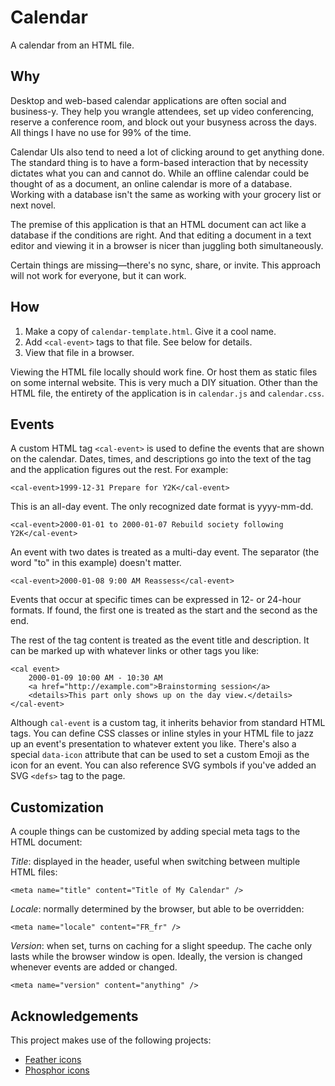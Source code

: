 # Calendar

A calendar from an HTML file.

## Why
Desktop and web-based calendar applications are often social and business-y. They help you wrangle attendees, set up video conferencing, reserve a conference room, and block out your busyness across the days. All things I have no use for 99% of the time.

Calendar UIs also tend to need a lot of clicking around to get anything done. The standard thing is to have a form-based interaction that by necessity dictates what you can and cannot do. While an offline calendar could be thought of as a document, an online calendar is more of a database. Working with a database isn't the same as working with your grocery list or next novel.

The premise of this application is that an HTML document can act like a database if the conditions are right. And that editing a document in a text editor and viewing it in a browser is nicer than juggling both simultaneously.

Certain things are missing—there's no sync, share, or invite. This approach will not work for everyone, but it can work.

## How
1. Make a copy of `calendar-template.html`. Give it a cool name.
2. Add `<cal-event>` tags to that file. See below for details.
3. View that file in a browser.

Viewing the HTML file locally should work fine. Or host them as static files on some internal website. This is very much a DIY situation. Other than the HTML file, the entirety of the application is in `calendar.js` and `calendar.css`.

## Events

A custom HTML tag `<cal-event>` is used to define the events that are shown on the calendar. Dates, times, and descriptions go into the text of the tag and the application figures out the rest. For example:

```
<cal-event>1999-12-31 Prepare for Y2K</cal-event>
```

This is an all-day event. The only recognized date format is yyyy-mm-dd.

```
<cal-event>2000-01-01 to 2000-01-07 Rebuild society following Y2K</cal-event>
```

An event with two dates is treated as a multi-day event. The separator (the word "to" in this example) doesn't matter.

```
<cal-event>2000-01-08 9:00 AM Reassess</cal-event>
```

Events that occur at specific times can be expressed in 12- or 24-hour formats. If found, the first one is treated as the start and the second as the end.

The rest of the tag content is treated as the event title and description. It can be marked up with whatever links or other tags you like:

```
<cal event>
    2000-01-09 10:00 AM - 10:30 AM
    <a href="http://example.com">Brainstorming session</a>
    <details>This part only shows up on the day view.</details>
</cal-event>
```

Although `cal-event` is a custom tag, it inherits behavior from standard HTML tags. You can define CSS classes or inline styles in your HTML file to jazz up an event's presentation to whatever extent you like. There's also a special `data-icon` attribute that can be used to set a custom Emoji as the icon for an event. You can also reference SVG symbols if you've added an SVG `<defs>` tag to the page.

## Customization
A couple things can be customized by adding special meta tags to the HTML document:

*Title*: displayed in the header, useful when switching between multiple HTML files:
```
<meta name="title" content="Title of My Calendar" />
```

*Locale*: normally determined by the browser, but able to be overridden:
```
<meta name="locale" content="FR_fr" />
```

*Version*: when set, turns on caching for a slight speedup. The cache only lasts while the browser window is open. Ideally, the version is changed whenever events are added or changed.

```
<meta name="version" content="anything" />
```


## Acknowledgements

This project makes use of the following projects:

* [Feather icons](https://feathericons.com)
* [Phosphor icons](https://github.com/phosphor-icons/core)
